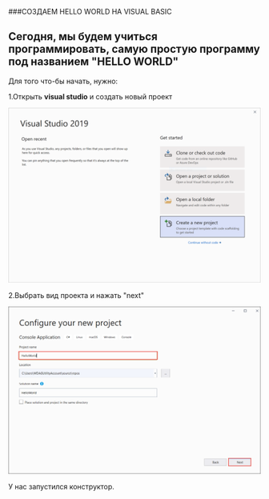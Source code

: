 ###СОЗДАЕМ HELLO WORLD НА VISUAL BASIC

Сегодня, мы будем учиться программировать,
самую простую программу под названием
"HELLO WORLD"
---
Для того что-бы начать, нужно:

1.Открыть **visual studio** и создать новый проект

![YMP](/images/start-window.png)

2.Выбрать вид проекта и нажать "next"

![YMP](/images/configure-new-project.png)

У нас запустился конструктор.
